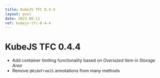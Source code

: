 ```yaml
---
title: KubeJS TFC 0.4.4
layout: post
date: 2023-06-12
ref: kubejs-tfc-0-4-4
---
```


# KubeJS TFC 0.4.4

- Add container limiting functionality based on *Oversized Item in Storage Area*
- Remove `@HideFromJS` annotations from many methods
